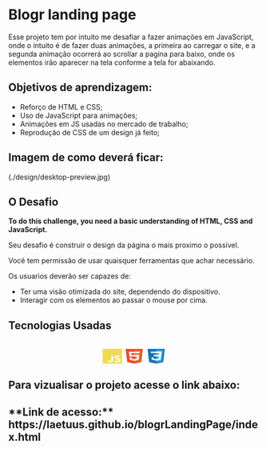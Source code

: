 <h1 align="centre">Blogr landing page</h1>

Esse projeto tem por intuito me desafiar a fazer animações em JavaScript, onde o intuito é de fazer duas animações, a primeira ao carregar o site, e a segunda animação ocorrerá ao scrollar a pagina para baixo, onde os elementos irão aparecer na tela conforme a tela for abaixando.

## Objetivos de aprendizagem:
- Reforço de HTML e CSS;
- Uso de JavaScript para animações;
- Animações em JS usadas no mercado de trabalho;
- Reprodução de CSS de um design já feito;

<h2 align="centre">Imagem de como deverá ficar:</h2>

(./design/desktop-preview.jpg)




## O Desafio
**To do this challenge, you need a basic understanding of HTML, CSS and JavaScript.**

Seu desafio é construir o design da página o mais proximo o possível.

Você tem permissão de usar quaisquer ferramentas que achar necessário.

Os usuarios deverão ser capazes de:

- Ter uma visão otimizada do site, dependendo do dispositivo. 
- Interagir com os elementos ao passar o mouse por cima.

<h2 align="centre">Tecnologias Usadas</h2>

<div align="center">
     <div style="display: inline_block margin-left:auto margin-rigth:auto"><br>
        <img align="center" alt="JavaScript icon" height="30" width="40" src="https://raw.githubusercontent.com/devicons/devicon/master/icons/javascript/javascript-plain.svg">  
       <img align="center" alt="HTML icon" height="30" width="40" src="https://raw.githubusercontent.com/devicons/devicon/master/icons/html5/html5-original.svg">
       <img align="center" alt="CSS icon" height="30" width="40" src="https://raw.githubusercontent.com/devicons/devicon/master/icons/css3/css3-original.svg">
    </div>
</div>

<div align="centre">
<h2 align="centre"> Para vizualisar o projeto acesse o link abaixo:<h2>

<p>**Link de acesso:** https://laetuus.github.io/blogrLandingPage/index.html</p>


